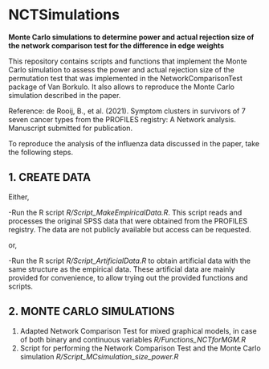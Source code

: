 # NCTSimulations
**Monte Carlo simulations to determine power and actual rejection size of the network comparison test for the difference in edge weights**

This repository contains scripts and functions that implement the Monte Carlo simulation to assess the power and actual rejection size of the permutation test that was implemented in the NetworkComparisonTest package of Van Borkulo.
It also allows to reproduce the Monte Carlo simulation described in the paper.

Reference:
de Rooij, B., et al. (2021). Symptom clusters in survivors of 7 seven cancer types from the PROFILES registry: A Network analysis. Manuscript submitted for publication. 

To reproduce the analysis of the influenza data discussed in the paper, take the following steps.

## 1. CREATE DATA

Either,

-Run the R script *R/Script_MakeEmpiricalData.R*. This script reads and processes the original SPSS data that were obtained from the PROFILES registry. The data are not publicly available but access can be requested. 

or,

-Run the R script *R/Script_ArtificialData.R* to obtain artificial data with the same structure as the empirical data. These artificial data are mainly provided for convenience, to allow trying out the provided functions and scripts.

## 2. MONTE CARLO SIMULATIONS

1. Adapted Network Comparison Test for mixed graphical models, in case of both binary and continuous variables
  *R/Functions_NCTforMGM.R*
2. Script for performing the Network Comparison Test and the Monte Carlo simulation
  *R/Script_MCsimulation_size_power.R*
